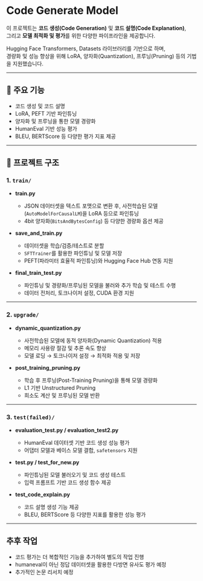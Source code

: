 # Code Generate Model

이 프로젝트는 **코드 생성(Code Generation)** 및 **코드 설명(Code Explanation)**,  
그리고 **모델 최적화 및 평가**를 위한 다양한 파이프라인을 제공합니다.  

Hugging Face Transformers, Datasets 라이브러리를 기반으로 하며,  
경량화 및 성능 향상을 위해 LoRA, 양자화(Quantization), 프루닝(Pruning) 등의 기법을 지원했습니다.

---

## 🚀 주요 기능
- 코드 생성 및 코드 설명
- LoRA, PEFT 기반 파인튜닝
- 양자화 및 프루닝을 통한 모델 경량화
- HumanEval 기반 성능 평가
- BLEU, BERTScore 등 다양한 평가 지표 제공

---

## 📂 프로젝트 구조

### 1. `train/`
- **train.py**  
  - JSON 데이터셋을 텍스트 포맷으로 변환 후, 사전학습된 모델(`AutoModelForCausalLM`)을 LoRA 등으로 파인튜닝  
  - 4bit 양자화(`BitsAndBytesConfig`) 등 다양한 경량화 옵션 제공  

- **save_and_train.py**  
  - 데이터셋을 학습/검증/테스트로 분할  
  - `SFTTrainer`를 활용한 파인튜닝 및 모델 저장  
  - PEFT(파라미터 효율적 파인튜닝)와 Hugging Face Hub 연동 지원  

- **final_train_test.py**  
  - 파인튜닝 및 경량화/프루닝된 모델을 불러와 추가 학습 및 테스트 수행  
  - 데이터 전처리, 토크나이저 설정, CUDA 환경 지원  

---

### 2. `upgrade/`
- **dynamic_quantization.py**  
  - 사전학습된 모델에 동적 양자화(Dynamic Quantization) 적용  
  - 메모리 사용량 절감 및 추론 속도 향상  
  - 모델 로딩 → 토크나이저 설정 → 최적화 적용 및 저장  

- **post_training_pruning.py**  
  - 학습 후 프루닝(Post-Training Pruning)을 통해 모델 경량화  
  - L1 기반 Unstructured Pruning  
  - 희소도 계산 및 프루닝된 모델 반환  

---

### 3. `test(failed)/` 
- **evaluation_test.py / evaluation_test2.py**  
  - HumanEval 데이터셋 기반 코드 생성 성능 평가  
  - 어댑터 모델과 베이스 모델 결합, `safetensors` 지원  

- **test.py / test_for_new.py**  
  - 파인튜닝된 모델 불러오기 및 코드 생성 테스트  
  - 입력 프롬프트 기반 코드 생성 함수 제공  

- **test_code_explain.py**  
  - 코드 설명 생성 기능 제공  
  - BLEU, BERTScore 등 다양한 지표를 활용한 성능 평가  

---

## 추후 작업
- 코드 평가는 더 복합적인 기능을 추가하여 별도의 작업 진행
- humaneval이 아닌 정답 데이터셋을 활용한 다방면 유사도 평가 예정
- 추가적인 논문 리서치 예정

